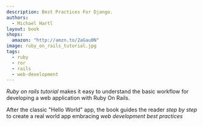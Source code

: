 ```yaml
---
description: Best Practices For Django.
authors:
  - Michael Hartl
layout: book
shops:
  amazon: "http://amzn.to/2aGau0N"
image: ruby_on_rails_tutorial.jpg
tags:
  - ruby
  - ror
  - rails
  - web-development
---
```


_Ruby on rails tutorial_ makes it easy to understand the basic workflow
for developing a web application with Ruby On Rails.

After the classic "Hello World" app, the book guides the reader
_step by step_ to create a real world app embracing
_web development best practices_
